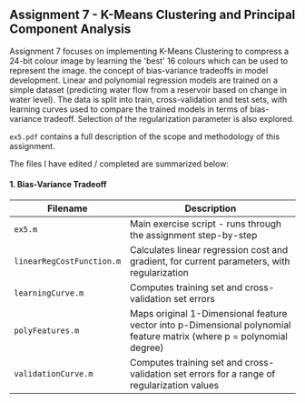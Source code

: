 Assignment 7 - K-Means Clustering and Principal Component Analysis
------

Assignment 7 focuses on implementing K-Means Clustering to compress a 24-bit colour image by learning the 'best' 16 colours which can be used to represent the image. 
the concept of bias-variance tradeoffs in model development. Linear and polynomial regression models are trained on a simple dataset (predicting water flow from a reservoir based on change in water level). The data is split into train, cross-validation and test sets, with learning curves used to compare the trained models in terms of bias-variance tradeoff. Selection of the regularization parameter is also explored. 

 `ex5.pdf` contains a full description of the scope and methodology of this assignment.

The files I have edited / completed are summarized below:


#### 1. Bias-Variance Tradeoff

| Filename | Description |
| -------- | ----------- |
| `ex5.m` | Main exercise script - runs through the assignment step-by-step |
| `linearRegCostFunction.m` | Calculates linear regression cost and gradient, for current parameters, with regularization |
| `learningCurve.m` | Computes training set and cross-validation set errors  |
| `polyFeatures.m` | Maps original 1-Dimensional feature vector into p-Dimensional polynomial feature matrix (where p = polynomial degree) |
| `validationCurve.m` | Computes training set and cross-validation set errors for a range of regularization values |
